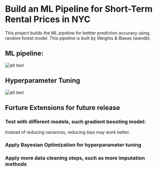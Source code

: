 # Build an ML Pipeline for Short-Term Rental Prices in NYC

This project builds the ML pipeline for bettter prediction accuracy using random forest model. This pipeline is built by Weights & Biases (wandb). 

## ML pipeline:
![alt text](https://github.com/vickyting0910/nd0821-c2-build-model-workflow-starter/tree/new_data/master/pipeline.JPG?raw=true)

## Hyperparameter Tuning
![alt text](https://github.com/vickyting0910/nd0821-c2-build-model-workflow-starter/tree/new_data/master/MAE_dataset1.JPG?raw=true)

## Furture Extensions for future release
### Test with different models, such gradient boosting model: 

Instead of reducing variances, reducing bias may work better. 

### Apply Bayesian Optimization for hyperparameter tuning

### Apply more data cleaning steps, such as more imputation methods


